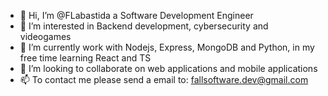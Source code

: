 - 👋 Hi, I’m @FLabastida a Software Development Engineer
- 👀 I’m interested in Backend development, cybersecurity and videogames
- 🌱 I’m currently work with Nodejs, Express, MongoDB and Python, in my free time learning React and TS
- 💞️ I’m looking to collaborate on web applications and mobile applications
- 📫 To contact me please send a email to: fallsoftware.dev@gmail.com

<!---
FLabastida/FLabastida is a ✨ special ✨ repository because its `README.md` (this file) appears on your GitHub profile.
You can click the Preview link to take a look at your changes.
--->
